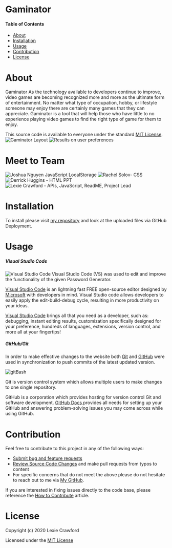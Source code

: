 # Gaminator
#### Table of Contents
* [About](#About)
* [Installation](#Installation)
* [Usage](#Usage)
* [Contribution](#Contribution)
* [License](#License)

# About
Gaminator 
As the technology available to developers continue to improve, video games are becoming recognized more and more as the ultimate form of entertainment. No matter what type of occupation, hobby, or lifestyle someone may enjoy there are certainly many games that they can appreciate. Gaminator is a tool that will help those who have little to no experience playing video games to find the right type of game for them to enjoy.

This source code is available to everyone under the standard [MIT License](https://github.com/microsoft/vscode/blob/master/LICENSE.txt).
![Gaminator Layout](assets/css/gaminator.jpg)
![Results on user preferences](assets/css/results.jpg)

# Meet to Team
![Joshua Nguyen JavaScript LocalStorage ](assets/css/joshAbout.JPG)
![Rachel Solov- CSS](assets/css/rachelAbout.JPG)
![Derrick Huggins - HTML PPT](assets/css/derrickAbout.JPG)
![Lexie Crawford - APIs, JavaScript, ReadME, Project Lead](assets/css/lexieAbout.JPG)

# Installation
To install please visit [my repository](https://github.com/lexcraw4d/Gaminator) and look at the uploaded files via GitHub Deployment.

# Usage
##### Visual Studio Code
![Visual Studio Code](assets/css/readMeVSC.jpg)
Visual Studio Code (VS) was used to edit and improve the functionality of the given Password Generator. 

[Visual Studio Code](https://code.visualstudio.com/) is an lightning fast FREE open-source editor designed by [Microsoft](https://www.microsoft.com/en-us/) with developers in mind. Visual Studio code allows developers to easily apply the edit-build-debug cycle, resulting in more productivity on your ideas.

[Visual Studio Code](https://code.visualstudio.com/) brings all that you need as a developer, such as: debugging, instant editing results, customization specifically designed for your preference, hundreds of languages, extensions, version control, and more all at your fingertips!




##### GitHub/Git

In order to make effective changes to the website both [Git](https://gitforwindows.org/) and [GitHub](https://github.com/) were used in synchronization to push commits of the latest updated version. 

![gitBash](assets/css/Github.png)


Git is version control system which allows multiple users to make changes to one single repository.

GitHub is a corporation which provides hosting for version control Git and software development. [GitHub Docs ](https://docs.github.com/en/free-pro-team@latest/github/setting-up-and-managing-your-github-user-account/managing-user-account-settings) provides all needs for setting up your GitHub and answering problem-solving issues you may come across while using GitHub.


# Contribution
Feel free to contribute to this project in any of the following ways: 
* [Submit bug and feature requests](https://github.com/lexcraw4d/Day-Planner/issues)
* [Review Source Code Changes](https://github.com/lexcraw4d/Day-Planner/pulls) and make pull requests from typos to content
* For specific concerns that do not meet the above please do not hesitate to reach out to me via [My GitHub](https://github.com/lexcraw4d).

If you are interested in fixing issues directly to the code base, please reference the [How to Contribute](https://github.com/microsoft/vscode/wiki/How-to-Contribute) article.

# License

Copyright (c) 2020 Lexie Crawford

Licensed under the [MIT License](https://github.com/lexcraw4d/SEO/blob/master/LICENSE)
